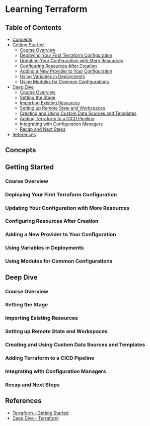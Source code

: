 # Learning Terraform


## Table of Contents
<!-- START doctoc generated TOC please keep comment here to allow auto update -->
<!-- DON'T EDIT THIS SECTION, INSTEAD RE-RUN doctoc TO UPDATE -->


- [Concepts](#concepts)
- [Getting Started](#getting-started)
  - [Course Overview](#course-overview)
  - [Deploying Your First Terraform Configuration](#deploying-your-first-terraform-configuration)
  - [Updating Your Configuration with More Resources](#updating-your-configuration-with-more-resources)
  - [Configuring Resources After Creation](#configuring-resources-after-creation)
  - [Adding a New Provider to Your Configuration](#adding-a-new-provider-to-your-configuration)
  - [Using Variables in Deployments](#using-variables-in-deployments)
  - [Using Modules for Common Configurations](#using-modules-for-common-configurations)
- [Deep Dive](#deep-dive)
  - [Course Overview](#course-overview-1)
  - [Setting the Stage](#setting-the-stage)
  - [Importing Existing Resources](#importing-existing-resources)
  - [Setting up Remote State and Workspaces](#setting-up-remote-state-and-workspaces)
  - [Creating and Using Custom Data Sources and Templates](#creating-and-using-custom-data-sources-and-templates)
  - [Adding Terraform to a CICD Pipeline](#adding-terraform-to-a-cicd-pipeline)
  - [Integrating with Configuration Managers](#integrating-with-configuration-managers)
  - [Recap and Next Steps](#recap-and-next-steps)
- [References](#references)

<!-- END doctoc generated TOC please keep comment here to allow auto update -->


## Concepts


## Getting Started

### Course Overview

### Deploying Your First Terraform Configuration

### Updating Your Configuration with More Resources

### Configuring Resources After Creation

### Adding a New Provider to Your Configuration

### Using Variables in Deployments

### Using Modules for Common Configurations


## Deep Dive

### Course Overview

### Setting the Stage

### Importing Existing Resources

### Setting up Remote State and Workspaces

### Creating and Using Custom Data Sources and Templates

### Adding Terraform to a CICD Pipeline

### Integrating with Configuration Managers

### Recap and Next Steps


## References
- [Terraform - Getting Started](https://app.pluralsight.com/library/courses/terraform-getting-started/table-of-contents)
- [Deep Dive - Terraform](https://app.pluralsight.com/library/courses/deep-dive-terraform/table-of-contents)
